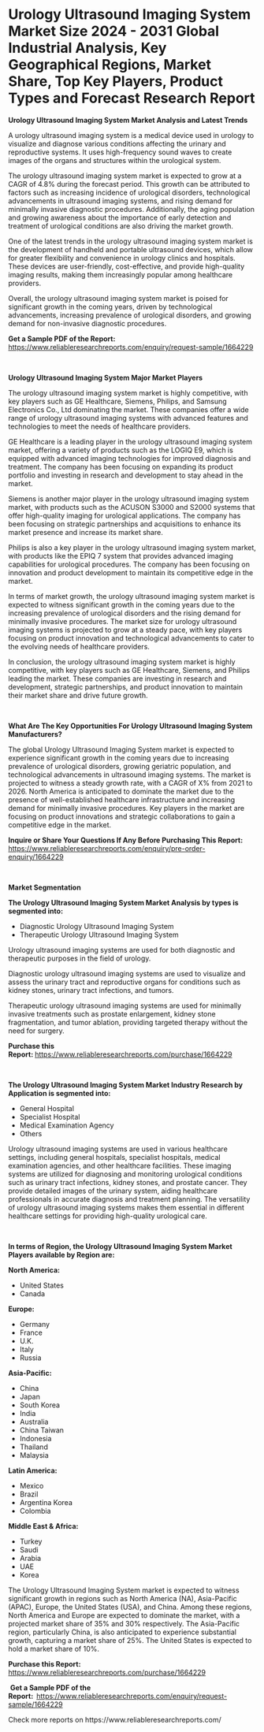 <p><h1>Urology Ultrasound Imaging System Market Size 2024 - 2031 Global Industrial Analysis, Key Geographical Regions, Market Share, Top Key Players, Product Types and Forecast Research Report</h1></p><p><strong>Urology Ultrasound Imaging System Market Analysis and Latest Trends</strong></p>
<p><p>A urology ultrasound imaging system is a medical device used in urology to visualize and diagnose various conditions affecting the urinary and reproductive systems. It uses high-frequency sound waves to create images of the organs and structures within the urological system.</p><p>The urology ultrasound imaging system market is expected to grow at a CAGR of 4.8% during the forecast period. This growth can be attributed to factors such as increasing incidence of urological disorders, technological advancements in ultrasound imaging systems, and rising demand for minimally invasive diagnostic procedures. Additionally, the aging population and growing awareness about the importance of early detection and treatment of urological conditions are also driving the market growth.</p><p>One of the latest trends in the urology ultrasound imaging system market is the development of handheld and portable ultrasound devices, which allow for greater flexibility and convenience in urology clinics and hospitals. These devices are user-friendly, cost-effective, and provide high-quality imaging results, making them increasingly popular among healthcare providers.</p><p>Overall, the urology ultrasound imaging system market is poised for significant growth in the coming years, driven by technological advancements, increasing prevalence of urological disorders, and growing demand for non-invasive diagnostic procedures.</p></p>
<p><strong>Get a Sample PDF of the Report:&nbsp;</strong> <a href="https://www.reliableresearchreports.com/enquiry/request-sample/1664229">https://www.reliableresearchreports.com/enquiry/request-sample/1664229</a></p>
<p>&nbsp;</p>
<p><strong>Urology Ultrasound Imaging System Major Market Players</strong></p>
<p><p>The urology ultrasound imaging system market is highly competitive, with key players such as GE Healthcare, Siemens, Philips, and Samsung Electronics Co., Ltd dominating the market. These companies offer a wide range of urology ultrasound imaging systems with advanced features and technologies to meet the needs of healthcare providers.</p><p>GE Healthcare is a leading player in the urology ultrasound imaging system market, offering a variety of products such as the LOGIQ E9, which is equipped with advanced imaging technologies for improved diagnosis and treatment. The company has been focusing on expanding its product portfolio and investing in research and development to stay ahead in the market.</p><p>Siemens is another major player in the urology ultrasound imaging system market, with products such as the ACUSON S3000 and S2000 systems that offer high-quality imaging for urological applications. The company has been focusing on strategic partnerships and acquisitions to enhance its market presence and increase its market share.</p><p>Philips is also a key player in the urology ultrasound imaging system market, with products like the EPIQ 7 system that provides advanced imaging capabilities for urological procedures. The company has been focusing on innovation and product development to maintain its competitive edge in the market.</p><p>In terms of market growth, the urology ultrasound imaging system market is expected to witness significant growth in the coming years due to the increasing prevalence of urological disorders and the rising demand for minimally invasive procedures. The market size for urology ultrasound imaging systems is projected to grow at a steady pace, with key players focusing on product innovation and technological advancements to cater to the evolving needs of healthcare providers.</p><p>In conclusion, the urology ultrasound imaging system market is highly competitive, with key players such as GE Healthcare, Siemens, and Philips leading the market. These companies are investing in research and development, strategic partnerships, and product innovation to maintain their market share and drive future growth.</p></p>
<p>&nbsp;</p>
<p><strong>What Are The Key Opportunities For Urology Ultrasound Imaging System Manufacturers?</strong></p>
<p><p>The global Urology Ultrasound Imaging System market is expected to experience significant growth in the coming years due to increasing prevalence of urological disorders, growing geriatric population, and technological advancements in ultrasound imaging systems. The market is projected to witness a steady growth rate, with a CAGR of X% from 2021 to 2026. North America is anticipated to dominate the market due to the presence of well-established healthcare infrastructure and increasing demand for minimally invasive procedures. Key players in the market are focusing on product innovations and strategic collaborations to gain a competitive edge in the market.</p></p>
<p><strong>Inquire or Share Your Questions If Any Before Purchasing This Report:</strong> <a href="https://www.reliableresearchreports.com/enquiry/pre-order-enquiry/1664229">https://www.reliableresearchreports.com/enquiry/pre-order-enquiry/1664229</a></p>
<p>&nbsp;</p>
<p><strong>Market Segmentation</strong></p>
<p><strong>The Urology Ultrasound Imaging System Market Analysis by types is segmented into:</strong></p>
<p><ul><li>Diagnostic Urology Ultrasound Imaging System</li><li>Therapeutic Urology Ultrasound Imaging System</li></ul></p>
<p><p>Urology ultrasound imaging systems are used for both diagnostic and therapeutic purposes in the field of urology. </p><p>Diagnostic urology ultrasound imaging systems are used to visualize and assess the urinary tract and reproductive organs for conditions such as kidney stones, urinary tract infections, and tumors.</p><p>Therapeutic urology ultrasound imaging systems are used for minimally invasive treatments such as prostate enlargement, kidney stone fragmentation, and tumor ablation, providing targeted therapy without the need for surgery.</p></p>
<p><strong>Purchase this Report:&nbsp;</strong><a href="https://www.reliableresearchreports.com/purchase/1664229">https://www.reliableresearchreports.com/purchase/1664229</a></p>
<p>&nbsp;</p>
<p><strong>The Urology Ultrasound Imaging System Market Industry Research by Application is segmented into:</strong></p>
<p><ul><li>General Hospital</li><li>Specialist Hospital</li><li>Medical Examination Agency</li><li>Others</li></ul></p>
<p><p>Urology ultrasound imaging systems are used in various healthcare settings, including general hospitals, specialist hospitals, medical examination agencies, and other healthcare facilities. These imaging systems are utilized for diagnosing and monitoring urological conditions such as urinary tract infections, kidney stones, and prostate cancer. They provide detailed images of the urinary system, aiding healthcare professionals in accurate diagnosis and treatment planning. The versatility of urology ultrasound imaging systems makes them essential in different healthcare settings for providing high-quality urological care.</p></p>
<p>&nbsp;</p>
<p><strong>In terms of Region, the Urology Ultrasound Imaging System Market Players available by Region are:</strong></p>
<p>
    <p> <strong> North America: </strong>
        <ul>
            <li>United States</li>
            <li>Canada</li>
        </ul>
        </p> 
    <p> <strong> Europe: </strong>
        <ul>
            <li>Germany</li>
            <li>France</li>
            <li>U.K.</li>
            <li>Italy</li>
            <li>Russia</li>
        </ul>
        </p> 
    <p> <strong> Asia-Pacific: </strong>
        <ul>
            <li>China</li>
            <li>Japan</li>
            <li>South Korea</li>
            <li>India</li>
            <li>Australia</li>
            <li>China Taiwan</li>
            <li>Indonesia</li>
            <li>Thailand</li>
            <li>Malaysia</li>
        </ul>
        </p> 
    <p> <strong> Latin America: </strong>
        <ul>
            <li>Mexico</li>
            <li>Brazil</li>
            <li>Argentina Korea</li>
            <li>Colombia</li>
        </ul>
        </p> 
    <p> <strong> Middle East & Africa: </strong>
        <ul>
            <li>Turkey</li>
            <li>Saudi</li>
            <li>Arabia</li>
            <li>UAE</li>
            <li>Korea</li>
        </ul>
    </p>
    </p>
<p><p>The Urology Ultrasound Imaging System market is expected to witness significant growth in regions such as North America (NA), Asia-Pacific (APAC), Europe, the United States (USA), and China. Among these regions, North America and Europe are expected to dominate the market, with a projected market share of 35% and 30% respectively. The Asia-Pacific region, particularly China, is also anticipated to experience substantial growth, capturing a market share of 25%. The United States is expected to hold a market share of 10%.</p></p>
<p><strong>Purchase this Report: </strong><a href="https://www.reliableresearchreports.com/purchase/1664229">https://www.reliableresearchreports.com/purchase/1664229</a></p>
<p>&nbsp;<strong>Get a Sample PDF of the Report:&nbsp;&nbsp;</strong><a href="https://www.reliableresearchreports.com/enquiry/request-sample/1664229">https://www.reliableresearchreports.com/enquiry/request-sample/1664229</a></p>
<p><strong></strong></p>
<p>Check more reports on https://www.reliableresearchreports.com/</p>